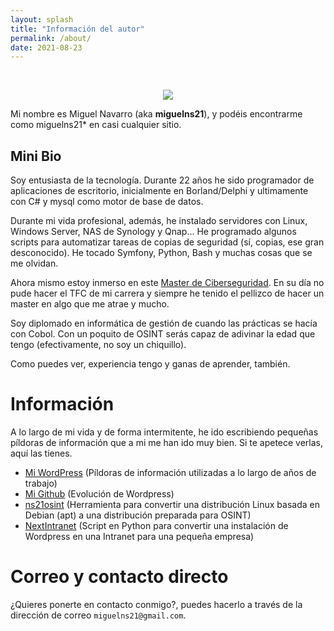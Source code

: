 ```yaml
---
layout: splash
title: "Información del autor"
permalink: /about/
date: 2021-08-23
---
```


<br>

<p align="center">
<img src="/assets/images/about/photo-about.jpeg">
</p>

Mi nombre es Miguel Navarro (aka **miguelns21**), y podéis encontrarme como miguelns21* en casi cualquier sitio.

## Mini Bio

Soy entusiasta de la tecnología.
Durante 22 años he sido programador de aplicaciones de escritorio, inicialmente en Borland/Delphi y ultimamente con C# y mysql como motor de base de datos.

Durante mi vida profesional, además, he instalado servidores con Linux, Windows Server, NAS de Synology y Qnap...
He programado algunos scripts para automatizar tareas de copias de seguridad (sí, copias, ese gran desconocido).
He tocado Symfony, Python, Bash y muchas cosas que se me olvidan.

Ahora mismo estoy inmerso en este [Master de Ciberseguridad](https://www.campusciberseguridad.com). En su día no pude hacer el TFC de mi carrera y siempre he tenido el pellizco de hacer un master en algo que me atrae y mucho.

Soy diplomado en informática de gestión de cuando las prácticas se hacía con Cobol. Con un poquito de OSINT serás capaz de adivinar la edad que tengo (efectivamente, no soy un chiquillo).

Como puedes ver, experiencia tengo y ganas de aprender, también.

# Información

A lo largo de mi vida y de forma intermitente, he ido escribiendo pequeñas píldoras de información que a mi me han ido muy bien. Si te apetece verlas, aquí las tienes.

- [Mi WordPress](https://miguelnsanta.wordpress.com) (Píldoras de información utilizadas a lo largo de años de trabajo)
- [Mi Github](https://miguelns21.github.io) (Evolución de Wordpress)
- [ns21osint](https://github.com/miguelns21/ns21osint) (Herramienta para convertir una distribución Linux basada en Debian (apt) a una distribución preparada para OSINT)
- [NextIntranet](https://github.com/miguelns21/NextIntranet) (Script en Python para convertir una instalación de Wordpress en una Intranet para una pequeña empresa)

# Correo y contacto directo

¿Quieres ponerte en contacto conmigo?, puedes hacerlo a través de la dirección de correo `miguelns21@gmail.com`. 
